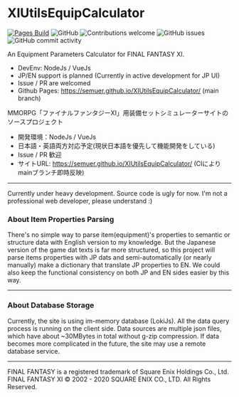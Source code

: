 # XIUtilsEquipCalculator
[![Pages Build](https://travis-ci.com/semuer/XIUtilsEquipCalculator.svg?branch=main)](https://travis-ci.com/semuer/XIUtilsEquipCalculator)
![GitHub](https://img.shields.io/github/license/semuer/XIUtilsEquipCalculator)
![Contributions welcome](https://img.shields.io/badge/contributions-welcome-orange.svg)
![GitHub issues](https://img.shields.io/github/issues/semuer/XIUtilsEquipCalculator)
![GitHub commit activity](https://img.shields.io/github/commit-activity/m/semuer/XIUtilsEquipCalculator)

An Equipment Parameters Calculator for FINAL FANTASY XI.

* DevEnv: NodeJs / VueJs
* JP/EN support is planned (Currently in active development for JP UI)
* Issue / PR are welcomed
* Github Pages: https://semuer.github.io/XIUtilsEquipCalculator/ (main branch)


MMORPG「ファイナルファンタジーXI」用装備セットシミュレーターサイトのソースプロジェクト

* 開発環境：NodeJs / VueJs
* 日本語・英語両方対応予定(現状日本語を優先して機能開発をしている)
* Issue / PR 歓迎
* サイトURL: https://semuer.github.io/XIUtilsEquipCalculator/ (CIによりmainブランチ即時反映)

----

Currently under heavy development. Source code is ugly for now.
I'm not a professional web developer, please understand :)

### About Item Properties Parsing

There's no simple way to parse item(equipment)'s properties to semantic or structure data with English version to my knowledge.
But the Japanese version of the game dat texts is far more structured, so this project will parse
items properties with JP dats and semi-automatically (or nearly manually) make a dictionary that translate JP properties to EN.
We could also keep the functional consistency on both JP and EN sides easier by this way.

----

### About Database Storage

Currently, the site is using im-memory database (LokiJs). All the data query process is running on the client side.
Data sources are multiple json files, which have about ~30MBytes in total without g-zip compression.
If data becomes more complicated in the future, the site may use a remote database service.

----

FINAL FANTASY is a registered trademark of Square Enix Holdings Co., Ltd.
FINAL FANTASY XI © 2002 - 2020 SQUARE ENIX CO., LTD. All Rights Reserved.
